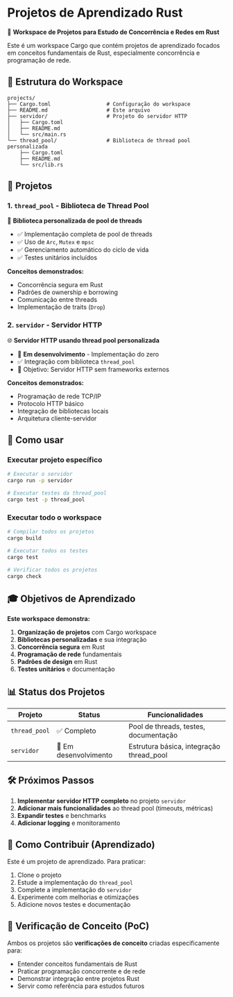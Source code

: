 # Projetos de Aprendizado Rust

🦀 **Workspace de Projetos para Estudo de Concorrência e Redes em Rust**

Este é um workspace Cargo que contém projetos de aprendizado focados em conceitos fundamentais de Rust, especialmente concorrência e programação de rede.

## 📁 Estrutura do Workspace

```
projects/
├── Cargo.toml                  # Configuração do workspace
├── README.md                   # Este arquivo
├── servidor/                   # Projeto do servidor HTTP
│   ├── Cargo.toml
│   ├── README.md
│   └── src/main.rs
└── thread_pool/                # Biblioteca de thread pool personalizada
    ├── Cargo.toml
    ├── README.md
    └── src/lib.rs
```

## 🎯 Projetos

### 1. `thread_pool` - Biblioteca de Thread Pool
🧵 **Biblioteca personalizada de pool de threads**

- ✅ Implementação completa de pool de threads
- ✅ Uso de `Arc`, `Mutex` e `mpsc`
- ✅ Gerenciamento automático do ciclo de vida
- ✅ Testes unitários incluídos

**Conceitos demonstrados:**
- Concorrência segura em Rust
- Padrões de ownership e borrowing
- Comunicação entre threads
- Implementação de traits (`Drop`)

### 2. `servidor` - Servidor HTTP
🌐 **Servidor HTTP usando thread pool personalizada**

- 🚧 **Em desenvolvimento** - Implementação do zero
- ✅ Integração com biblioteca `thread_pool`
- 🎯 Objetivo: Servidor HTTP sem frameworks externos

**Conceitos demonstrados:**
- Programação de rede TCP/IP
- Protocolo HTTP básico
- Integração de bibliotecas locais
- Arquitetura cliente-servidor

## 🚀 Como usar

### Executar projeto específico
```bash
# Executar o servidor
cargo run -p servidor

# Executar testes da thread_pool
cargo test -p thread_pool
```

### Executar todo o workspace
```bash
# Compilar todos os projetos
cargo build

# Executar todos os testes
cargo test

# Verificar todos os projetos
cargo check
```

## 🎓 Objetivos de Aprendizado

**Este workspace demonstra:**

1. **Organização de projetos** com Cargo workspace
2. **Bibliotecas personalizadas** e sua integração
3. **Concorrência segura** em Rust
4. **Programação de rede** fundamentais
5. **Padrões de design** em Rust
6. **Testes unitários** e documentação

## 📊 Status dos Projetos

| Projeto | Status | Funcionalidades |
|---------|---------|-----------------|
| `thread_pool` | ✅ Completo | Pool de threads, testes, documentação |
| `servidor` | 🚧 Em desenvolvimento | Estrutura básica, integração thread_pool |

## 🛠️ Próximos Passos

1. **Implementar servidor HTTP completo** no projeto `servidor`
2. **Adicionar mais funcionalidades** ao thread pool (timeouts, métricas)
3. **Expandir testes** e benchmarks
4. **Adicionar logging** e monitoramento

## 📝 Como Contribuir (Aprendizado)

Este é um projeto de aprendizado. Para praticar:

1. Clone o projeto
2. Estude a implementação do `thread_pool`
3. Complete a implementação do `servidor`
4. Experimente com melhorias e otimizações
5. Adicione novos testes e documentação

## 🎯 Verificação de Conceito (PoC)

Ambos os projetos são **verificações de conceito** criadas especificamente para:
- Entender conceitos fundamentais de Rust
- Praticar programação concorrente e de rede
- Demonstrar integração entre projetos Rust
- Servir como referência para estudos futuros

